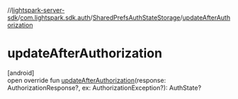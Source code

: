 //[lightspark-server-sdk](../../../index.md)/[com.lightspark.sdk.auth](../index.md)/[SharedPrefsAuthStateStorage](index.md)/[updateAfterAuthorization](update-after-authorization.md)

# updateAfterAuthorization

[android]\
open override fun [updateAfterAuthorization](update-after-authorization.md)(response: AuthorizationResponse?, ex: AuthorizationException?): AuthState?
